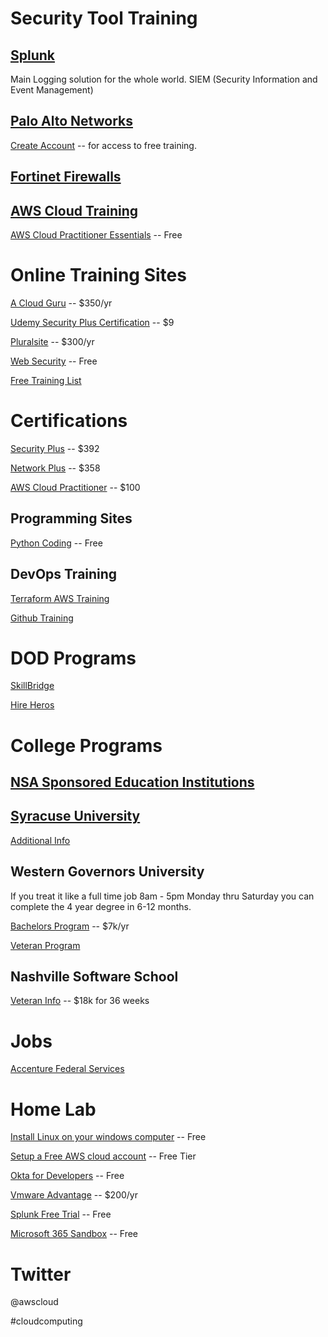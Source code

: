 # Security Tool Training
## [Splunk](https://workplus.splunk.com/veterans)

Main Logging solution for the whole world. SIEM (Security Information and Event Management)

## [Palo Alto Networks](https://beacon.paloaltonetworks.com/student/catalog/list?category_ids=25395-fundamentals)

[Create Account](https://beacon.paloaltonetworks.com/student/page/930397-customer-registration?sid_i=1) -- for access to free training.

## [Fortinet Firewalls](https://www.fortinet.com/training/cybersecurity-professionals)


## [AWS Cloud Training](https://aws.training)

[AWS Cloud Practitioner Essentials](https://tinyurl.com/ybmwex5e) -- Free
  
# Online Training Sites
  [A Cloud Guru](https://acloudguru.com/) -- $350/yr

  [Udemy Security Plus Certification](https://www.udemy.com/courses/search/?src=ukw&q=security+plus) -- $9


  [Pluralsite](https://www.pluralsight.com/) -- $300/yr
  
  [Web Security](https://www.hacker101.com/) -- Free
  
  [Free Training List](https://www.nist.gov/itl/applied-cybersecurity/nice/resources/online-learning-content)
  
  

# Certifications
[Security Plus](https://www.comptia.org/certifications/security) -- $392

[Network Plus](https://www.comptia.org/certifications/network) -- $358

[AWS Cloud Practitioner](https://aws.amazon.com/certification/exams/) -- $100

## Programming Sites
  [Python Coding](https://www.freecodecamp.org/news/freecodecamp-python-courses-ranked-from-best-to-worst/) -- Free

## DevOps Training
[Terraform AWS Training](https://developer.hashicorp.com/terraform/tutorials/aws-get-started)

[Github Training](https://github.com/skills/introduction-to-github)

# DOD Programs
  [SkillBridge](https://doi.gov/veterans/skillbridge)
  
  [Hire Heros](https://www.hireheroesusa.org/)
  

# College Programs

## [NSA Sponsored Education Institutions](https://www.nsa.gov/Academics/Centers-of-Academic-Excellence/)

## [Syracuse University](https://veterans.syr.edu/)
[Additional Info](https://ivmf.syracuse.edu/)

## Western Governors University
If you treat it like a full time job 8am - 5pm Monday thru Saturday you can complete the 4 year degree in 6-12 months.


  [Bachelors Program](https://www.wgu.edu/online-it-degrees/information-technology-bachelors-program.html) -- $7k/yr


  [Veteran Program](https://www.wgu.edu/student-experience/learning/military-va.html)

## Nashville Software School
[Veteran Info](https://nashvillesoftwareschool.com/community/veterans-info/) -- $18k for 36 weeks
  

# Jobs

  [Accenture Federal Services](https://www.accenture.com/us-en/careers/local/military-veterans)

# Home Lab
  [Install Linux on your windows computer](https://learn.microsoft.com/en-us/windows/wsl/install)  -- Free

  [Setup a Free AWS cloud account](https://aws.amazon.com/free/?all-free-tier.sort-by=item.additionalFields.SortRank&all-free-tier.sort-order=asc&awsf.Free%20Tier%20Types=*all&awsf.Free%20Tier%20Categories=*all)  -- Free Tier

  [Okta for Developers](https://developer.okta.com/signup/) -- Free

  [Vmware Advantage](https://www.vmug.com/membership/vmug-advantage-membership/) -- $200/yr

  [Splunk Free Trial](https://www.splunk.com/en_us/download.html?locale=en_us)  -- Free

  [Microsoft 365 Sandbox](https://learn.microsoft.com/en-us/office/developer-program/microsoft-365-developer-program-get-started) -- Free
  # Twitter
  @awscloud
  
  #cloudcomputing
  
  
  
